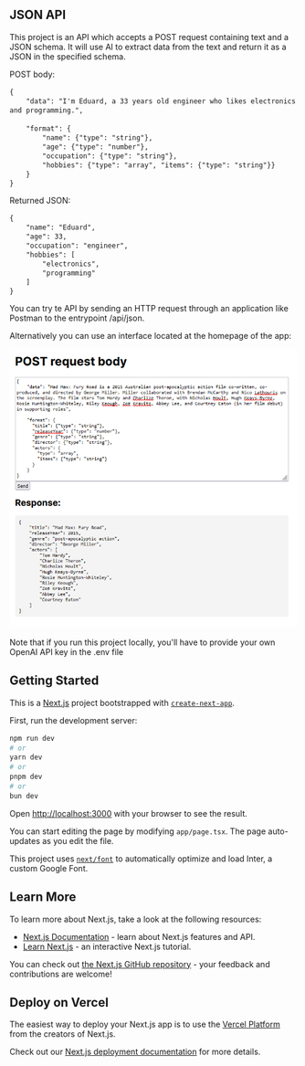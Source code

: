 ## JSON API

This project is an API which accepts a POST request containing text and a JSON schema. It will use AI to extract data from the text and return it as a JSON in the specified schema.

POST body:
```
{
    "data": "I'm Eduard, a 33 years old engineer who likes electronics and programming.",

    "format": {
        "name": {"type": "string"},
        "age": {"type": "number"},
        "occupation": {"type": "string"},
        "hobbies": {"type": "array", "items": {"type": "string"}}
    }
}
```
Returned JSON:
```
{
    "name": "Eduard",
    "age": 33,
    "occupation": "engineer",
    "hobbies": [
        "electronics",
        "programming"
    ]
}
```

You can try te API by sending an HTTP request through an application like Postman to the entrypoint /api/json.

Alternatively you can use an interface located at the homepage of the app:

![Homepage](home.png "Homepage")

Note that if you run this project locally, you'll have to provide your own OpenAI API key in the .env file

## Getting Started

This is a [Next.js](https://nextjs.org/) project bootstrapped with [`create-next-app`](https://github.com/vercel/next.js/tree/canary/packages/create-next-app).


First, run the development server:

```bash
npm run dev
# or
yarn dev
# or
pnpm dev
# or
bun dev
```

Open [http://localhost:3000](http://localhost:3000) with your browser to see the result.

You can start editing the page by modifying `app/page.tsx`. The page auto-updates as you edit the file.

This project uses [`next/font`](https://nextjs.org/docs/basic-features/font-optimization) to automatically optimize and load Inter, a custom Google Font.

## Learn More

To learn more about Next.js, take a look at the following resources:

- [Next.js Documentation](https://nextjs.org/docs) - learn about Next.js features and API.
- [Learn Next.js](https://nextjs.org/learn) - an interactive Next.js tutorial.

You can check out [the Next.js GitHub repository](https://github.com/vercel/next.js/) - your feedback and contributions are welcome!

## Deploy on Vercel

The easiest way to deploy your Next.js app is to use the [Vercel Platform](https://vercel.com/new?utm_medium=default-template&filter=next.js&utm_source=create-next-app&utm_campaign=create-next-app-readme) from the creators of Next.js.

Check out our [Next.js deployment documentation](https://nextjs.org/docs/deployment) for more details.
